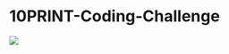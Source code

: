 # 10PRINT-Coding-Challenge

<img src="file:///Users/patricksoukbandith/Desktop/Screen%20Shot%202018-04-09%20at%2010.02.02%20AM.png">
